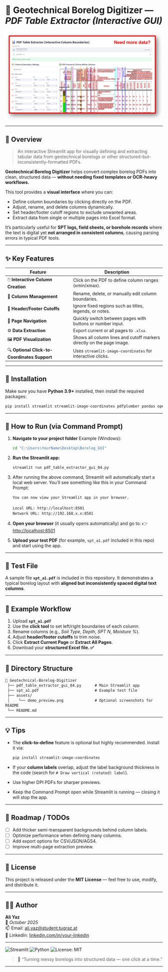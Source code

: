 # 🧱 Geotechnical Borelog Digitizer — *PDF Table Extractor (Interactive GUI)*

![Demo Screenshot](assets/demo_preview.png)

---

## 📘 Overview

> An interactive Streamlit app for visually defining and extracting tabular data from geotechnical borelogs or other structured-but-inconsistently-formatted PDFs.

**Geotechnical Borelog Digitizer** helps convert complex borelog PDFs into clean, structured data — **without needing fixed templates or OCR-heavy workflows.**

This tool provides a **visual interface** where you can:

* Define column boundaries by clicking directly on the PDF.
* Adjust, rename, and delete columns dynamically.
* Set header/footer cutoff regions to exclude unwanted areas.
* Extract data from single or multiple pages into Excel format.

It’s particularly useful for **SPT logs, field sheets, or borehole records** where the text is digital yet **not arranged in consistent columns**, causing parsing errors in typical PDF tools.

---

## ✨ Key Features

| Feature                                      | Description                                                           |
| -------------------------------------------- | --------------------------------------------------------------------- |
| 🖱️ **Interactive Column Creation**          | Click on the PDF to define column ranges (xmin/xmax).                 |
| 🧭 **Column Management**                     | Rename, delete, or manually edit column boundaries.                   |
| 📏 **Header/Footer Cutoffs**                 | Ignore fixed regions such as titles, legends, or notes.               |
| 📄 **Page Navigation**                       | Quickly switch between pages with buttons or number input.            |
| ⚙️ **Data Extraction**                       | Export current or all pages to `.xlsx`.                               |
| 🖼️ **PDF Visualization**                    | Shows all column lines and cutoff markers directly on the page image. |
| 🔍 **Optional Click-to-Coordinates Support** | Uses `streamlit-image-coordinates` for interactive clicks.            |

---

## 🧰 Installation

Make sure you have **Python 3.9+** installed, then install the required packages:

```bash
pip install streamlit streamlit-image-coordinates pdfplumber pandas openpyxl pillow
```

---

## 🚀 How to Run (via Command Prompt)

1. **Navigate to your project folder**
   Example (Windows):

   ```bash
   cd "C:\Users\YourName\Desktop\Borelog_GUI"
   ```

2. **Run the Streamlit app:**

   ```bash
   streamlit run pdf_table_extractor_gui_04.py
   ```

3. After running the above command, Streamlit will automatically start a local web server.
   You’ll see something like this in your Command Prompt:

   ```bash
   You can now view your Streamlit app in your browser.

   Local URL: http://localhost:8501
   Network URL: http://192.168.x.x:8501
   ```

4. **Open your browser** (it usually opens automatically) and go to:
   👉 [http://localhost:8501](http://localhost:8501)

5. **Upload your test PDF** (for example, `spt_a1.pdf` included in this repo) and start using the app.

---

## 🧪 Test File

A sample file **`spt_a1.pdf`** is included in this repository.
It demonstrates a typical borelog layout with **aligned but inconsistently spaced digital text columns**.

---

## 🧱 Example Workflow

1. Upload **`spt_a1.pdf`**
2. Use the **click tool** to set left/right boundaries of each column.
3. Rename columns (e.g., *Soil Type*, *Depth*, *SPT N*, *Moisture %*).
4. Adjust **header/footer cutoffs** to trim noise.
5. Click **Extract Current Page** or **Extract All Pages**.
6. Download your **structured Excel file. ✅**

---

## 🧩 Directory Structure

```
📂 Geotechnical-Borelog-Digitizer
 ├── pdf_table_extractor_gui_04.py      # Main Streamlit app
 ├── spt_a1.pdf                         # Example test file
 ├── assets/
 │    └── demo_preview.png              # Optional screenshots for README
 └── README.md
```

---

## 💡 Tips

* The **click-to-define** feature is optional but highly recommended.
  Install it via:

  ```bash
  pip install streamlit-image-coordinates
  ```
* If your **column labels** overlap, adjust the label background thickness in the code (search for `# Draw vertical (rotated) label`).
* Use higher DPI PDFs for sharper previews.
* Keep the Command Prompt open while Streamlit is running — closing it will stop the app.

---

## 🧠 Roadmap / TODOs

* [ ] Add thicker semi-transparent backgrounds behind column labels.
* [ ] Optimize performance when defining many columns.
* [ ] Add export options for CSV/JSON/AGS4.
* [ ] Improve multi-page extraction preview.

---

## 📜 License

This project is released under the **MIT License** — feel free to use, modify, and distribute it.

---

## 🧑‍💻 Author

**Ali Yaz**  
📅 *October 2025*  
📫 Email: [ali.yaz@student.tugraz.at](mailto:ali.yaz@student.tugraz.at)  
🔗 LinkedIn: [linkedin.com/in/your-linkedin](https://www.linkedin.com/in/your-linkedin)

---

![Streamlit](https://img.shields.io/badge/Built%20with-Streamlit-red?logo=streamlit)
![Python](https://img.shields.io/badge/Python-3.9%2B-blue?logo=python)
![License: MIT](https://img.shields.io/badge/License-MIT-green.svg)

> 💬 “Turning messy borelogs into structured data — one click at a time.”

---

